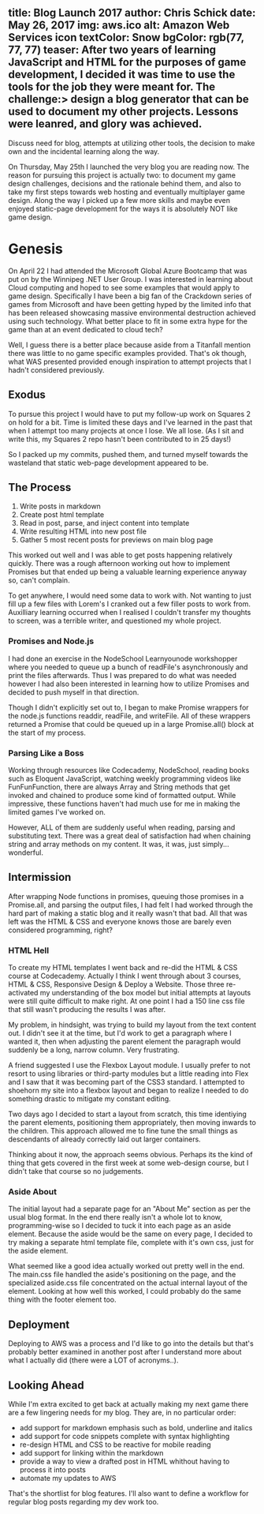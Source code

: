 title: Blog Launch 2017
author: Chris Schick
date: May 26, 2017
img: aws.ico
alt: Amazon Web Services icon
textColor: Snow
bgColor: rgb(77, 77, 77)
teaser: After two years of learning JavaScript and HTML for the purposes of game development, I decided it was time to use the tools for the job they were meant for. The challenge:> design a blog generator that can be used to document my other projects. Lessons were leanred, and glory was achieved.
---

Discuss need for blog, attempts at utilizing other tools, the decision to make own and the incidental learning along the way.

On Thursday, May 25th I launched the very blog you are reading now. The reason for pursuing this project is actually two: to document my game design challenges, decisions and the rationale behind them, and also to take my first steps towards web hosting and eventually multiplayer game design. Along the way I picked up a few more skills and maybe even enjoyed static-page development for the ways it is absolutely NOT like game design.

# Genesis

On April 22 I had attended the Microsoft Global Azure Bootcamp that was put on by the Winnipeg .NET User Group. I was interested in learning about Cloud computing and hoped to see some examples that would apply to game design. Specifically I have been a big fan of the Crackdown series of games from Microsoft and have been getting hyped by the limited info that has been released showcasing massive environmental destruction achieved using such technology. What better place to fit in some extra hype for the game than at an event dedicated to cloud tech?

Well, I guess there is a better place because aside from a Titanfall mention there was little to no game specific examples provided. That's ok though, what WAS presented provided enough inspiration to attempt projects that I hadn't considered previously.

## Exodus

To pursue this project I would have to put my follow-up work on Squares 2 on hold for a bit. Time is limited these days and I've learned in the past that when I attempt too many projects at once I lose. We all lose. (As I sit and write this, my Squares 2 repo hasn't been contributed to in 25 days!)

So I packed up my commits, pushed them, and turned myself towards the wasteland that static web-page development appeared to be.

## The Process

1. Write posts in markdown
2. Create post html template
3. Read in post, parse, and inject content into template
4. Write resulting HTML into new post file
5. Gather 5 most recent posts for previews on main blog page

This worked out well and I was able to get posts happening relatively quickly. There was a rough afternoon working out how to implement Promises but that ended up being a valuable learning experience anyway so, can't complain.

To get anywhere, I would need some data to work with. Not wanting to just fill up a few files with Lorem's I cranked out a few filler posts to work from. Auxilliary learning occurred when I realised I couldn't transfer my thoughts to screen, was a terrible writer, and questioned my whole project.

### Promises and Node.js

I had done an exercise in the NodeSchool Learnyounode workshopper where you needed to queue up a bunch of readFile's asynchronously and print the files afterwards. Thus I was prepared to do what was needed however I had also been interested in learning how to utilize Promises and decided to push myself in that direction.

Though I didn't explicitly set out to, I began to make Promise wrappers for the node.js functions readdir, readFile, and writeFile. All of these wrappers returned a Promise that could be queued up in a large Promise.all() block at the start of my process.

### Parsing Like a Boss

Working through resources like Codecademy, NodeSchool, reading books such as Eloquent JavaScript, watching weekly programming videos like FunFunFunction, there are always Array and String methods that get invoked and chained to produce some kind of formatted output. While impressive, these functions haven't had much use for me in making the limited games I've worked on.

However, ALL of them are suddenly useful when reading, parsing and substituting text. There was a great deal of satisfaction had when chaining string and array methods on my content. It was, it was, just simply... wonderful.

## Intermission

After wrapping Node functions in promises, queuing those promises in a Promise.all, and parsing the output files, I had felt I had worked through the hard part of making a static blog and it really wasn't that bad. All that was left was the HTML & CSS and everyone knows those are barely even considered programming, right?

### HTML Hell

To create my HTML templates I went back and re-did the HTML & CSS course at Codecademy. Actually I think I went through about 3 courses, HTML & CSS, Responsive Design & Deploy a Website. Those three re-activated my understanding of the box model but initial attempts at layouts were still quite difficult to make right. At one point I had a 150 line css file that still wasn't producing the results I was after.

My problem, in hindsight, was trying to build my layout from the text content out. I didn't see it at the time, but I'd work to get a paragraph where I wanted it, then when adjusting the parent element the paragraph would suddenly be a long, narrow column. Very frustrating.

A friend suggested I use the Flexbox Layout module. I usually prefer to not resort to using libraries or third-party modules but a little reading into Flex and I saw that it was becoming part of the CSS3 standard. I attempted to shoehorn my site into a flexbox layout and began to realize I needed to do something drastic to mitigate my constant editing.

Two days ago I decided to start a layout from scratch, this time identiying the parent elements, positioning them appropriately, then moving inwards to the children. This approach allowed me to fine tune the small things as descendants of already correctly laid out larger containers.

Thinking about it now, the approach seems obvious. Perhaps its the kind of thing that gets covered in the first week at some web-design course, but I didn't take that course so no judgements.

### Aside About

The initial layout had a separate page for an "About Me" section as per the usual blog format. In the end there really isn't a whole lot to know, programming-wise so I decided to tuck it into each page as an aside element. Because the aside would be the same on every page, I decided to try making a separate html template file, complete with it's own css, just for the aside element. 

What seemed like a good idea actually worked out pretty well in the end. The main.css file handled the aside's positioning on the page, and the specialized aside.css file concentrated on the actual internal layout of the element. Looking at how well this worked, I could probably do the same thing with the footer element too.

## Deployment

Deploying to AWS was a process and I'd like to go into the details but that's probably better examined in another post after I understand more about what I actually did (there were a LOT of acronyms..).

## Looking Ahead

While I'm extra excited to get back at actually making my next game there are a few lingering needs for my blog. They are, in no particular order:

- add support for markdown emphasis such as bold, underline and italics
- add support for code snippets complete with syntax highlighting
- re-design HTML and CSS to be reactive for mobile reading
- add support for linking within the markdown
- provide a way to view a drafted post in HTML whithout having to process it into posts
- automate my updates to AWS

That's the shortlist for blog features. I'll also want to define a workflow for regular blog posts regarding my dev work too.
